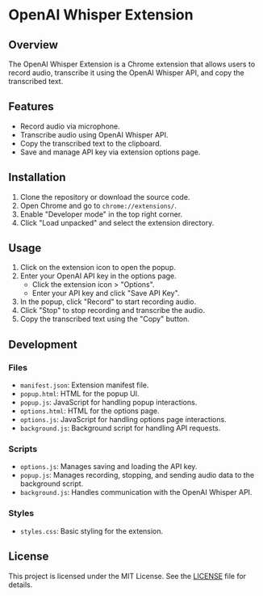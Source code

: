 # OpenAI Whisper Extension

## Overview
The OpenAI Whisper Extension is a Chrome extension that allows users to record audio, transcribe it using the OpenAI Whisper API, and copy the transcribed text.

## Features
- Record audio via microphone.
- Transcribe audio using OpenAI Whisper API.
- Copy the transcribed text to the clipboard.
- Save and manage API key via extension options page.

## Installation
1. Clone the repository or download the source code.
2. Open Chrome and go to `chrome://extensions/`.
3. Enable "Developer mode" in the top right corner.
4. Click "Load unpacked" and select the extension directory.

## Usage
1. Click on the extension icon to open the popup.
2. Enter your OpenAI API key in the options page.
    - Click the extension icon > "Options".
    - Enter your API key and click "Save API Key".
3. In the popup, click "Record" to start recording audio.
4. Click "Stop" to stop recording and transcribe the audio.
5. Copy the transcribed text using the "Copy" button.

## Development
### Files
- `manifest.json`: Extension manifest file.
- `popup.html`: HTML for the popup UI.
- `popup.js`: JavaScript for handling popup interactions.
- `options.html`: HTML for the options page.
- `options.js`: JavaScript for handling options page interactions.
- `background.js`: Background script for handling API requests.

### Scripts
- `options.js`: Manages saving and loading the API key.
- `popup.js`: Manages recording, stopping, and sending audio data to the background script.
- `background.js`: Handles communication with the OpenAI Whisper API.

### Styles
- `styles.css`: Basic styling for the extension.

## License
This project is licensed under the MIT License. See the [LICENSE](LICENSE) file for details.